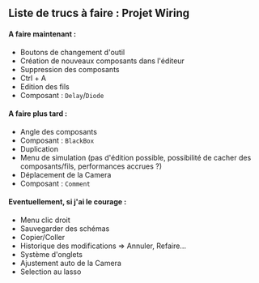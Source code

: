## Liste de trucs à faire : Projet Wiring

#### A faire maintenant :
* Boutons de changement d'outil
* Création de nouveaux composants dans l'éditeur
* Suppression des composants
* Ctrl + A
* Edition des fils
* Composant : `Delay`/`Diode`

#### A faire plus tard :
* Angle des composants
* Composant : `BlackBox`
* Duplication
* Menu de simulation (pas d'édition possible, possibilité de cacher des composants/fils, performances accrues ?)
* Déplacement de la Camera
* Composant : `Comment`

#### Eventuellement, si j'ai le courage :
* Menu clic droit
* Sauvegarder des schémas
* Copier/Coller
* Historique des modifications => Annuler, Refaire...
* Système d'onglets
* Ajustement auto de la Camera
* Selection au lasso